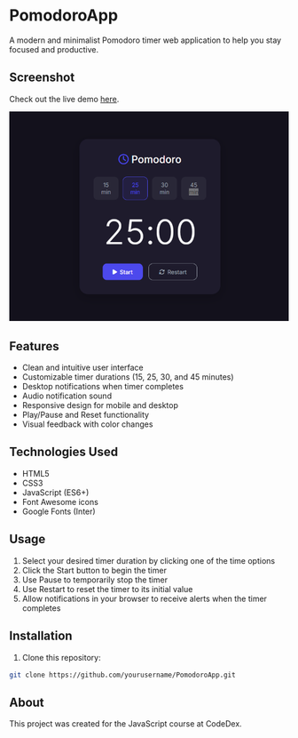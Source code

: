 # PomodoroApp

A modern and minimalist Pomodoro timer web application to help you stay focused and productive.

## Screenshot

Check out the live demo [here](https://felipefmedeiros.github.io/PomodoroApp/).

![PomodoroApp Screenshot](./screenshot.png)

## Features

-   Clean and intuitive user interface
-   Customizable timer durations (15, 25, 30, and 45 minutes)
-   Desktop notifications when timer completes
-   Audio notification sound
-   Responsive design for mobile and desktop
-   Play/Pause and Reset functionality
-   Visual feedback with color changes

## Technologies Used

-   HTML5
-   CSS3
-   JavaScript (ES6+)
-   Font Awesome icons
-   Google Fonts (Inter)

## Usage

1. Select your desired timer duration by clicking one of the time options
2. Click the Start button to begin the timer
3. Use Pause to temporarily stop the timer
4. Use Restart to reset the timer to its initial value
5. Allow notifications in your browser to receive alerts when the timer completes

## Installation

1. Clone this repository:

```sh
git clone https://github.com/yourusername/PomodoroApp.git
```

## About

This project was created for the JavaScript course at CodeDex.
